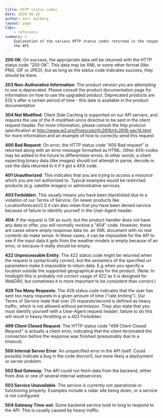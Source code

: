 ```yaml
---
title: HTTP status codes
date: 2020-06-26
author: Geir Aalberg
layout: page
tags:
    - reference
summary: >
    Explanation of the various HTTP status codes returned in the response from
    the API
---
```


**200 OK**: On success, the appropriate data will be returned with the HTTP
status code "200 OK". This data may be XML or some other format (like PNG, GIF
or JPEG), but as long as the status code indicates success, they should be
there.

**203 Non-Authorative Information**: The product version you are attempting to
use is deprecated. Please consult the product documentation page for information
on how to use the upgraded product. Deprecated products are EOL's after a
certain period of time - this date is available in the product documentation

**304 Not Modified**: Client Side Caching is supported on our API servers, and
requires the use of the if-modified-since directive to be sent in the client
request header. For more information, please consult the http protocol
specification at http://www.w3.org/Protocols/rfc2616/rfc2616-sec14.html for more
information and an example of how to correctly send this request

**400 Bad Request**: On error, the HTTP status code "400 Bad request" is
returned along with an error message formatted as HTML. Other 4XX-codes may be
added in the future to differentiate errors. In other words, a client expecting
binary data (like images) should not attempt to parse, decode or use the data
returned to it if it got a 4XX code.

**401 Unauthorized**: This indicates that you are trying to access a resource
which you are not authorized to. Typical examples would be restricted products
(e.g. satellite images) or administrative services.

**403 Forbidden**: This usually means you have been blacklisted due to a
violation of our Terms of Service. On newer products like Locationforecast/2.0
it can also mean that you have been denied service because of failure to
identify yourself in the User-Agent header.

**404**: If the request is OK as such, but the product handler does not have any
data to offer, you will normally receive a "404" code. However, these are cases
where empty response data (ie. an XML document with no real content) do make
sense. In these cases, it can be impossible for the API to see if the input data
it gets from the weather models is empty because of an error, or because it
really should be empty.

**422 Unprocessable Entity**: The 422 status code might be returned when the
request is syntactically correct, but the semantics of the specified url
parameters make it impossible to return data. E.g when you specify a location
outside the supported geographical area for the product. (Note: In hindsight
this is probably not correct usage of 422 as it is designed for WebDAV, but
sometimes it is more important to be consistent than correct.)

**429 Too Many Requests**: The 429 status code indicates that the user has sent
too many requests in a given amount of time ("rate limiting"). Our Terms of
Service state that over 20 requests/second is defined as heavy traffic, which is
not allowed without permission. They also state that you must identify yourself
with a User-Agent request header; failure to do this will result in heavy throttling
or a 403 Forbidden.

**499 Client Closed Request**: The HTTP status code "499 Client Closed Request"
is actually a client error, indicating that the client terminated the connection
before the response was finished (presumably due to a timeout).

**500 Internal Server Error**: An unspecified error in the API itself. Could
possibly indicate a bug in the code (horror!), but more likely a deployment or
server problem.

**502 Bad Gateway**: The API could not fetch data from the backend, either from
disk or one of several internal webservices.

**503 Service Unavailable**: The service is currently not operational or
functioning properly. Examples include a radar site being down, or a service is
not configured.

**504 Gateway Time-out**: Some backend service took to long to respond to the
API. This is usually caused by heavy traffic.
